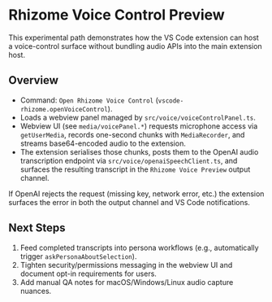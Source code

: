 # Rhizome Voice Control Preview

This experimental path demonstrates how the VS Code extension can host a voice-control surface without bundling audio APIs into the main extension host.

## Overview

- Command: `Open Rhizome Voice Control` (`vscode-rhizome.openVoiceControl`).
- Loads a webview panel managed by `src/voice/voiceControlPanel.ts`.
- Webview UI (see `media/voicePanel.*`) requests microphone access via `getUserMedia`, records one-second chunks with `MediaRecorder`, and streams base64-encoded audio to the extension.
- The extension serialises those chunks, posts them to the OpenAI audio transcription endpoint via `src/voice/openaiSpeechClient.ts`, and surfaces the resulting transcript in the `Rhizome Voice Preview` output channel.

If OpenAI rejects the request (missing key, network error, etc.) the extension surfaces the error in both the output channel and VS Code notifications.

## Next Steps

1. Feed completed transcripts into persona workflows (e.g., automatically trigger `askPersonaAboutSelection`).
2. Tighten security/permissions messaging in the webview UI and document opt-in requirements for users.
3. Add manual QA notes for macOS/Windows/Linux audio capture nuances.
